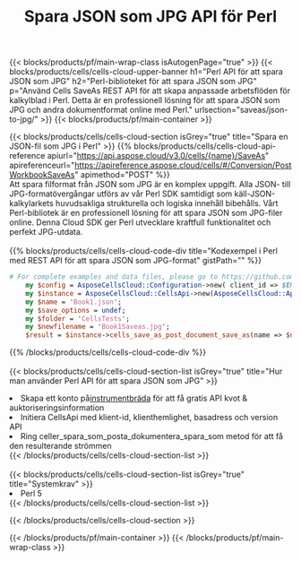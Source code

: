﻿---
title:  Spara JSON som JPG API för Perl
description:  Använder Aspose.Cells Cloud SDK för Perl för att spara JSON-formatfilen som JPG-formatfil.
url: /sv/perl/saveas/json-to-jpg/
---
{{< blocks/products/pf/main-wrap-class isAutogenPage="true" >}}
{{< blocks/products/cells/cells-cloud-upper-banner h1="Perl API för att spara JSON som JPG" h2="Perl-biblioteket för att spara JSON som JPG" p="Använd Cells SaveAs REST API för att skapa anpassade arbetsflöden för kalkylblad i Perl. Detta är en professionell lösning för att spara JSON som JPG och andra dokumentformat online med Perl." urlsection="saveas/json-to-jpg/" >}}
{{< blocks/products/pf/main-container >}}

{{< blocks/products/cells/cells-cloud-section isGrey="true" title="Spara en JSON-fil som JPG i Perl" >}}
{{% blocks/products/cells/cells-cloud-api-reference apiurl="https://api.aspose.cloud/v3.0/cells/{name}/SaveAs" apireferenceurl="https://apireference.aspose.cloud/cells/#/Conversion/PostWorkbookSaveAs" apimethod="POST" %}}
<br/>
Att spara filformat från JSON som JPG är en komplex uppgift. Alla JSON- till JPG-formatövergångar utförs av vår Perl SDK samtidigt som käll-JSON-kalkylarkets huvudsakliga strukturella och logiska innehåll bibehålls. Vårt Perl-bibliotek är en professionell lösning för att spara JSON som JPG-filer online. Denna Cloud SDK ger Perl utvecklare kraftfull funktionalitet och perfekt JPG-utdata.
<br/>
<br/>
{{% blocks/products/cells/cells-cloud-code-div title="Kodexempel i Perl med REST API för att spara JSON som JPG-format" gistPath="" %}}
  
```perl
# For complete examples and data files, please go to https://github.com/aspose-cells-cloud/aspose-cells-cloud-perl/
    my $config = AsposeCellsCloud::Configuration->new( client_id => $ENV{'ProductClientId'}, client_secret => $ENV{'ProductClientSecret'});
    my $instance = AsposeCellsCloud::CellsApi->new(AsposeCellsCloud::ApiClient->new( $config));
    my $name = 'Book1.json';
    my $save_options = undef;
    my $folder = 'CellsTests';
    my $newfilename = 'Book1Saveas.jpg';
    $result = $instance->cells_save_as_post_document_save_as(name => $name,save_options => $save_options, newfilename => $newfilename, folder => $folder);
```
  
{{% /blocks/products/cells/cells-cloud-code-div %}}
<br/>
<br/>
{{< blocks/products/cells/cells-cloud-section-list isGrey="true" title="Hur man använder Perl API för att spara JSON som JPG" >}}
<li> Skapa ett konto på<a href="https://dashboard.aspose.cloud/">instrumentbräda</a> för att få gratis API kvot & auktoriseringsinformation</li>
<li>Initiera CellsApi med klient-id, klienthemlighet, basadress och version API</li>
<li>Ring celler_spara_som_posta_dokumentera_spara_som metod för att få den resulterande strömmen</li>
{{< /blocks/products/cells/cells-cloud-section-list >}}
<br/>
<br/>
{{< blocks/products/cells/cells-cloud-section-list isGrey="true" title="Systemkrav" >}}
<li>Perl 5</li>
{{< /blocks/products/cells/cells-cloud-section-list >}}

{{< /blocks/products/cells/cells-cloud-section >}}

{{< /blocks/products/pf/main-container >}}
{{< /blocks/products/pf/main-wrap-class >}}
